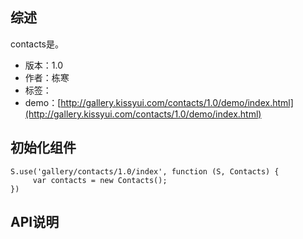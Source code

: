 ## 综述

contacts是。

* 版本：1.0
* 作者：栋寒
* 标签：
* demo：[http://gallery.kissyui.com/contacts/1.0/demo/index.html](http://gallery.kissyui.com/contacts/1.0/demo/index.html)

## 初始化组件

    S.use('gallery/contacts/1.0/index', function (S, Contacts) {
         var contacts = new Contacts();
    })

## API说明
